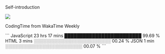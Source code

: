 <div align="left">
  <p>Self-introduction </p>
<img src="https://metrics.lecoq.io/Godisbilly?template=classic&config.timezone=Asia%2FShanghai">
</div>
<div>
  <p>CodingTime from WakaTime Weekly</p>
<!--START_SECTION:waka-->
  ```  
JavaScript   23 hrs 17 mins  █████████████████████████   99.69 % 
HTML         3 mins          ░░░░░░░░░░░░░░░░░░░░░░░░░   00.24 % 
JSON         1 min           ░░░░░░░░░░░░░░░░░░░░░░░░░   00.07 % 
  ```
<!--END_SECTION:waka-->
</div>
